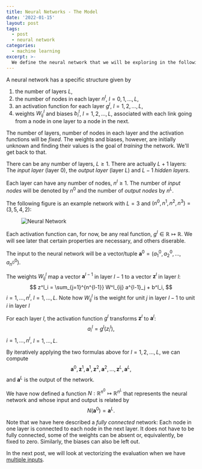 ```yaml
---
title: Neural Networks - The Model
date: '2022-01-15'
layout: post
tags:
  - post
  - neural network
categories:
  - machine learning
excerpt: >-
  We define the neural network that we will be exploring in the following posts.
---
```

A neural network has a specific structure given by
1. the number of layers $L$,
2. the number of nodes in each layer $n^l$, $l=0,1,\ldots,L$,
3. an activation function for each layer $g^l$, $l=1,2,\ldots,L$,
4. weights $W^l_{ij}$ and biases $b^l_i$, $l=1,2,\ldots,L$, associated with each link going from a node in one layer to a node in the next.

The number of layers, number of nodes in each layer and the activation functions will be *fixed*.
The weights and biases, however, are initially unknown and finding their values is the goal of *training* the network.
We'll get back to that.

There can be any number of layers, $L \geq 1$.
There are actually $L+1$ layers: The *input layer* (layer 0), the *output layer* (layer $L$) and $L-1$ *hidden layers*.

Each layer can have any number of nodes, $n^l \geq 1$.
The number of *input nodes* will be denoted by $n^0$ and the number of *output nodes* by $n^L$.

The following figure is an example network with $L=3$ and $(n^0,n^1,n^2,n^3)=(3,5,4,2)$:

<figure>
  <img src="/media/neural-network-vars.svg" class="img-responsive" alt="Neural Network">
</figure>

Each activation function can, for now, be any real function, $g^l \in \mathbb{R} \mapsto \mathbb{R}$.
We will see later that certain properties are necessary, and others diserable.

The input to the neural network will be a vector/tuple
$\textbf{a}^0 = (a^0_1, a^0_2, \ldots, a^0_{n^0})$.

The weights $W^l_{ij}$ map a vector $\textbf{a}^{l-1}$ in layer $l-1$ to a vector $\textbf{z}^l$ in layer $l$:
$$
z^l_i = \sum_{j=1}^{n^{l-1}} W^l_{ij} a^{l-1}_j + b^l_i,
$$
$i=1,\dots,n^l$, $l=1,\ldots,L$.
Note how $W^l_{ij}$ is the weight for unit $j$ in layer $l-1$ to unit $i$ in layer $l$

For each layer $l$, the activation function $g^l$ transforms $\textbf{z}^l$ to $\textbf{a}^l$:
$$
a^l_i = g^l(z^l_i),
$$
$i=1,\ldots,n^l$, $l=1,\ldots,L$.

By iteratively applying the two formulas above for $l=1,2,\ldots,L$, we can compute
$$
\textbf{a}^0, \textbf{z}^1, \textbf{a}^1, \textbf{z}^2, \textbf{a}^2, \ldots, \textbf{z}^L, \textbf{a}^L,
$$
and $\textbf{a}^L$ is the output of the network.

We have now defined a function $N: \mathbb{R}^{n^0} \mapsto \mathbb{R}^{n^L}$ that represents the
neural network and whose input and output is related by
$$
N(\textbf{a}^0) = \textbf{a}^L.
$$

Note that we have here described a *fully connected* network:
Each node in one layer is connected to each node in the next layer.
It does not have to be fully connected, some of the weights can be absent or, equivalently, be fixed to zero.
Similarly, the biases can also be left out.

In the next post, we will look at vectorizing the evaluation when we have
[multiple inputs](/blog/2023/01/neural-networks-03-multiple-inputs).
